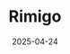 ---  
layout: startup_page  
title: "Rimigo"  
id: "rimigo.com"  
permalink: "/rimigorimigo.com04242025/"  
website: "https://www.rimigo.com/"  
funding_round: "Pre-Seed"  
funding_amount: "$550K"  
investors: "Reazon Capital, SGgrow, S Ramadorai, Ravi Nigam, Shashank Deshpande, Ujjwal Jain"  
about: "Rimigo is an AI-driven travel-tech startup offering an end-to-end vacation planning solution. Users specify their preferences, and the platform generates personalized itineraries, flight recommendations, and curated travel options. It aims to simplify international travel by addressing challenges like complex processes and information overload."  
markets: "Travel Tech, AI, Information Technology, Internet"  
hq: "Bengaluru, Karnataka, India"  
founded_year: "2024"  
linkedin: "https://www.linkedin.com/company/rimigotravel"  
twitter: "https://twitter.com/rimigo_travel"  
instagram: ""  
facebook: "https://www.facebook.com/people/Rimigo/61574012545748/"  
crunchbase: "https://www.crunchbase.com/organization/rimigo"  
pitchbook: "https://pitchbook.com/profiles/company/812046-97"  

date_display: "24-Apr-2025"  
date: "2025-04-24"

# SEO Optimization  
meta_title: "Rimigo - Pre-Seed Funding ($550K)"  
meta_description: "Rimigo, Rimigo is an AI-driven travel-tech startup offering an end-to-end vacation planning solution. Users specify their preferences, and the platform genera..."  
meta_keywords: "Rimigo, Travel Tech, AI, Information Technology, Internet, Pre-Seed funding"  
canonical_url: "https://startup.projectstartups.com/rimigorimigo.com04242025/"  
---